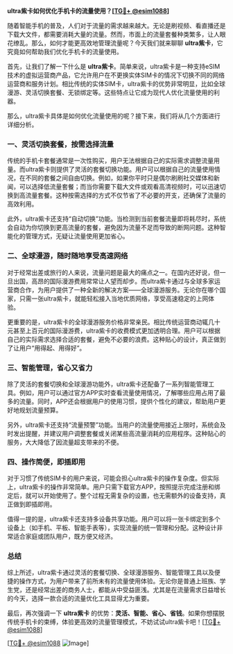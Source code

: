 **ultra紫卡如何优化手机卡的流量使用？[[TG💪+ @esim1088](https://t.me/s/esim1088)]**

随着智能手机的普及，人们对于流量的需求越来越大。无论是刷视频、看直播还是下载大文件，都需要消耗大量的流量。然而，市面上的流量套餐种类繁多，让人眼花缭乱。那么，如何才能更高效地管理流量呢？今天我们就来聊聊 **ultra紫卡**，它究竟如何帮助我们优化手机卡的流量使用。

首先，让我们了解一下什么是 **ultra紫卡**。简单来说，ultra紫卡是一种支持eSIM技术的虚拟运营商产品，它允许用户在不更换实体SIM卡的情况下切换不同的网络运营商和服务计划。相比传统的实体SIM卡，ultra紫卡的优势非常明显，比如全球漫游、灵活切换套餐、无锁绑定等。这些特点让它成为现代人优化流量使用的利器。

那么，ultra紫卡具体是如何优化流量使用的呢？接下来，我们将从几个方面进行详细分析。

### 一、灵活切换套餐，按需选择流量

传统的手机卡套餐通常是一次性购买，用户无法根据自己的实际需求调整流量用量。而ultra紫卡则提供了灵活的套餐切换功能。用户可以根据自己的流量使用情况，在不同的套餐之间自由切换。例如，如果你平时只是偶尔刷刷社交媒体和新闻，可以选择低流量套餐；而当你需要下载大文件或观看高清视频时，可以迅速切换到高流量套餐。这种按需选择的方式不仅节省了不必要的开支，还确保了流量的高效利用。

此外，ultra紫卡还支持“自动切换”功能。当检测到当前套餐流量即将耗尽时，系统会自动为你切换到更高流量的套餐，避免因为流量不足而导致的断网问题。这种智能化的管理方式，无疑让流量使用更加省心。

### 二、全球漫游，随时随地享受高速网络

对于经常出差或旅行的人来说，流量问题是最大的痛点之一。在国内还好说，但一旦出国，高昂的国际漫游费用常常让人望而却步。而ultra紫卡通过与全球多家运营商合作，为用户提供了一种全新的解决方案——全球漫游服务。无论你在哪个国家，只需一张ultra紫卡，就能轻松接入当地优质网络，享受高速稳定的上网体验。

更重要的是，ultra紫卡的全球漫游服务价格非常亲民。相比传统运营商动辄几十元甚至上百元的国际漫游费，ultra紫卡的收费模式更加透明合理。用户可以根据自己的实际需求选择合适的套餐，避免不必要的浪费。这种贴心的设计，真正做到了让用户“用得起、用得好”。

### 三、智能管理，省心又省力

除了灵活的套餐切换和全球漫游功能外，ultra紫卡还配备了一系列智能管理工具。例如，用户可以通过官方APP实时查看流量使用情况，了解哪些应用占用了最多的流量。同时，APP还会根据用户的使用习惯，提供个性化的建议，帮助用户更好地规划流量预算。

另外，ultra紫卡还支持“流量预警”功能。当用户的流量使用接近上限时，系统会及时发出提醒，并建议用户调整套餐或关闭某些高流量消耗的应用程序。这种贴心的服务，大大降低了因流量超支带来的不便。

### 四、操作简便，即插即用

对于习惯了传统SIM卡的用户来说，可能会担心ultra紫卡的操作复杂度。但实际上，ultra紫卡的操作非常简单。用户只需下载官方APP，按照提示完成注册和绑定后，就可以开始使用了。整个过程无需复杂的设置，也无需额外的设备支持，真正做到即插即用。

值得一提的是，ultra紫卡还支持多设备共享功能。用户可以将一张卡绑定到多个设备上（如手机、平板、智能手表等），实现流量的统一管理和分配。这种设计非常适合家庭或团队用户，既方便又经济。

### 总结

综上所述，ultra紫卡通过灵活的套餐切换、全球漫游服务、智能管理工具以及便捷的操作方式，为用户带来了前所未有的流量使用体验。无论你是普通上班族、学生党，还是经常出差的商务人士，都能从中受益匪浅。尤其是在流量需求日益增长的今天，选择一款合适的流量优化工具显得尤为重要。

最后，再次强调一下 **ultra紫卡** 的优势：**灵活、智能、省心、省钱**。如果你想摆脱传统手机卡的束缚，体验更高效的流量管理模式，不妨试试ultra紫卡吧！[[TG💪+ @esim1088](https://t.me/s/esim1088)]

[[TG💪+ @esim1088](https://t.me/s/esim1088) ![Image](https://i.postimg.cc/4NQfJmqS/Snipaste-2025-05-13-00-14-12.png)]